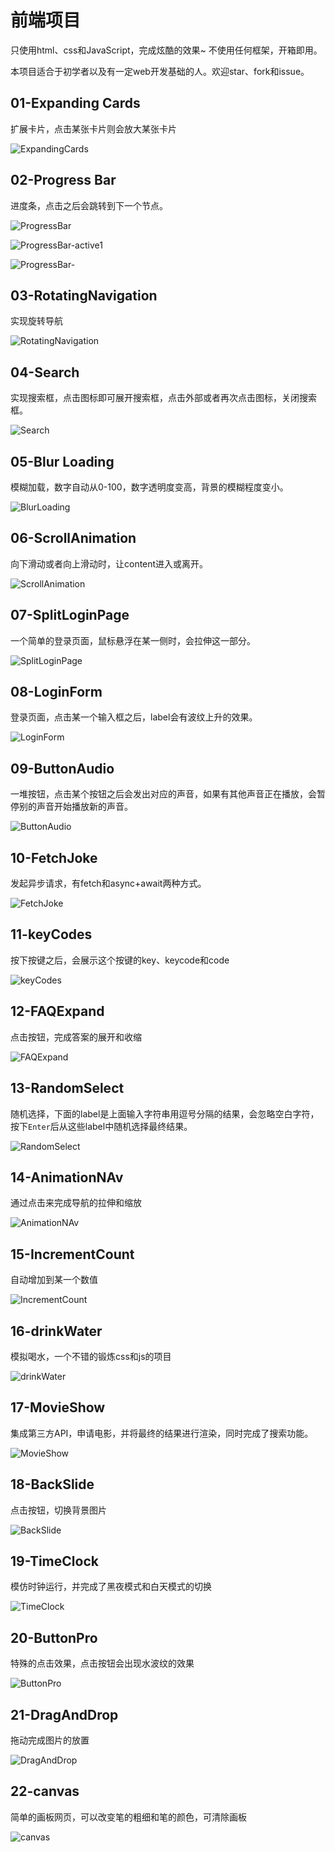 # 前端项目
只使用html、css和JavaScript，完成炫酷的效果~
不使用任何框架，开箱即用。

本项目适合于初学者以及有一定web开发基础的人。欢迎star、fork和issue。

## 01-Expanding Cards
扩展卡片，点击某张卡片则会放大某张卡片

![ExpandingCards](./ResultImg/ExpandingCards.png)

## 02-Progress Bar

进度条，点击之后会跳转到下一个节点。

![ProgressBar](./ResultImg/progressBar.png)

![ProgressBar-active1](./ResultImg/progressBar-active.jpg)

![ProgressBar-](./ResultImg/progressBar-active2.png)

## 03-RotatingNavigation

实现旋转导航

![RotatingNavigation](./ResultImg/RotaingNavgation.gif)

## 04-Search

实现搜索框，点击图标即可展开搜索框，点击外部或者再次点击图标，关闭搜索框。

![Search](./ResultImg/Search.gif)

## 05-Blur Loading

模糊加载，数字自动从0-100，数字透明度变高，背景的模糊程度变小。

![BlurLoading](./ResultImg/BlurLoading.gif)

## 06-ScrollAnimation

向下滑动或者向上滑动时，让content进入或离开。

![ScrollAnimation](./ResultImg/ScrollAnimation.gif)

## 07-SplitLoginPage

一个简单的登录页面，鼠标悬浮在某一侧时，会拉伸这一部分。

![SplitLoginPage](./ResultImg/SplitLoginPage.gif)

## 08-LoginForm

登录页面，点击某一个输入框之后，label会有波纹上升的效果。

![LoginForm](./ResultImg/LoginForm.gif)

## 09-ButtonAudio

一堆按钮，点击某个按钮之后会发出对应的声音，如果有其他声音正在播放，会暂停别的声音开始播放新的声音。

![ButtonAudio](./ResultImg/9-ButtonAudio.png)

## 10-FetchJoke

发起异步请求，有fetch和async+await两种方式。

![FetchJoke](./ResultImg/10-FetchJoke.gif)

## 11-keyCodes

按下按键之后，会展示这个按键的key、keycode和code

![keyCodes](./ResultImg/11-keyCodes.gif)

## 12-FAQExpand

点击按钮，完成答案的展开和收缩

![FAQExpand](./ResultImg/12--FAQExpand.gif)

## 13-RandomSelect

随机选择，下面的label是上面输入字符串用逗号分隔的结果，会忽略空白字符，按下`Enter`后从这些label中随机选择最终结果。

![RandomSelect](./ResultImg/13-RandomSelect.gif)

## 14-AnimationNAv

通过点击来完成导航的拉伸和缩放

![AnimationNAv](./ResultImg/14-AnimationNav.gif)

## 15-IncrementCount

自动增加到某一个数值

![IncrementCount](./ResultImg/15-IncrementCounter.gif)

## 16-drinkWater

模拟喝水，一个不错的锻炼css和js的项目

![drinkWater](./ResultImg/16-drinkWater.gif)

## 17-MovieShow

集成第三方API，申请电影，并将最终的结果进行渲染，同时完成了搜索功能。

![MovieShow](./ResultImg/17-movieApp.gif)

## 18-BackSlide

点击按钮，切换背景图片

![BackSlide](./ResultImg/18-BackSlide.gif)

## 19-TimeClock

模仿时钟运行，并完成了黑夜模式和白天模式的切换

![TimeClock](./ResultImg/19-TimeClock.gif)

## 20-ButtonPro

特殊的点击效果，点击按钮会出现水波纹的效果

![ButtonPro](./ResultImg/20-ButtonPro.gif)

## 21-DragAndDrop

拖动完成图片的放置

![DragAndDrop](./ResultImg/21-DragAndDrop.gif)

## 22-canvas

简单的画板网页，可以改变笔的粗细和笔的颜色，可清除画板

![canvas](./ResultImg/22-canvas.gif)